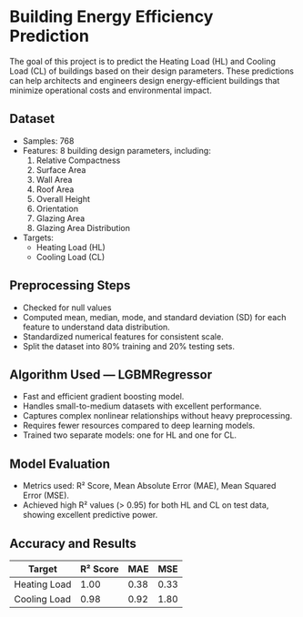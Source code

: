 # Building Energy Efficiency Prediction
The goal of this project is to predict the Heating Load (HL) and Cooling Load (CL) of buildings based on their design parameters. These predictions can help architects and engineers design energy-efficient buildings that minimize operational costs and environmental impact.

## Dataset
* Samples: 768
* Features: 8 building design parameters, including:
  1. Relative Compactness
  2. Surface Area
  3. Wall Area
  4. Roof Area
  5. Overall Height
  6. Orientation
  7. Glazing Area
  8. Glazing Area Distribution
* Targets:
  * Heating Load (HL)
  * Cooling Load (CL)

## Preprocessing Steps
* Checked for null values 
* Computed mean, median, mode, and standard deviation (SD) for each feature to understand data distribution.
* Standardized numerical features for consistent scale.
* Split the dataset into 80% training and 20% testing sets.

## Algorithm Used — LGBMRegressor
  * Fast and efficient gradient boosting model.
  * Handles small-to-medium datasets with excellent performance.
  * Captures complex nonlinear relationships without heavy preprocessing.
  * Requires fewer resources compared to deep learning models.
  * Trained two separate models: one for HL and one for CL.

## Model Evaluation
* Metrics used: R² Score, Mean Absolute Error (MAE), Mean Squared Error (MSE).
* Achieved high R² values (> 0.95) for both HL and CL on test data, showing excellent predictive power.

## Accuracy and Results

| Target       | R² Score | MAE  | MSE  |
| ------------ | -------- | ---- | ---- |
| Heating Load | 1.00     | 0.38 | 0.33 |
| Cooling Load | 0.98     | 0.92 | 1.80 |






